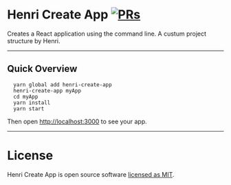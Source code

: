 # Henri Create App [![PRs](https://img.shields.io/badge/PRs-welcome-green.svg)](https://github.com/Henri-Zhang/henri-create-app/pulls)

Creates a React application using the command line. A custum project structure by Henri.

---

## Quick Overview

```
  yarn global add henri-create-app
  henri-create-app myApp
  cd myApp
  yarn install
  yarn start
```

Then open [http://localhost:3000](http://localhost:3000) to see your app.

---

# License

Henri Create App is open source software [licensed as MIT](https://github.com/Henri-Zhang/henri-create-app/blob/master/LICENSE).
